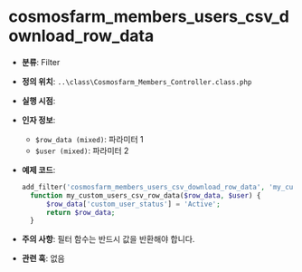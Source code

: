 # cosmosfarm_members_users_csv_download_row_data

- **분류**: Filter
- **정의 위치**: `..\class\Cosmosfarm_Members_Controller.class.php`
- **실행 시점**: 
- **인자 정보**:
  - `$row_data (mixed)`: 파라미터 1
  - `$user (mixed)`: 파라미터 2
- **예제 코드**:

  ```php
  add_filter('cosmosfarm_members_users_csv_download_row_data', 'my_custom_users_csv_row_data', 10, 2);
    function my_custom_users_csv_row_data($row_data, $user) {
        $row_data['custom_user_status'] = 'Active';
        return $row_data;
    }
  ```

- **주의 사항**: 필터 함수는 반드시 값을 반환해야 합니다.
- **관련 훅**: 없음
